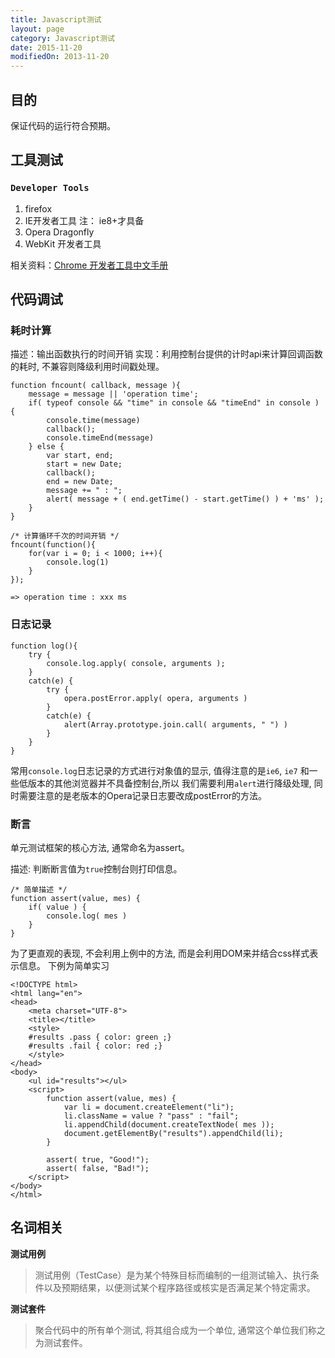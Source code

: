 ```yaml
---
title: Javascript测试
layout: page
category: Javascript测试
date: 2015-11-20
modifiedOn: 2013-11-20
---
```


## 目的
保证代码的运行符合预期。

## 工具测试

### `Developer Tools`
1. firefox
2. IE开发者工具 注： ie8+才具备
3. Opera Dragonfly
4. WebKit 开发者工具

相关资料：[Chrome 开发者工具中文手册](https://github.com/zhangyaowu/CN-Chrome-DevTools)

## 代码调试

### 耗时计算 

描述：输出函数执行的时间开销
实现：利用控制台提供的计时api来计算回调函数的耗时, 不兼容则降级利用时间戳处理。

```
function fncount( callback, message ){
	message = message || 'operation time';
	if( typeof console && "time" in console && "timeEnd" in console ) {
		console.time(message)
		callback();
		console.timeEnd(message)
	} else {
		var start, end;
		start = new Date;
		callback();
		end = new Date;
		message += " : ";
		alert( message + ( end.getTime() - start.getTime() ) + 'ms' ); 
	}
}

/* 计算循环千次的时间开销 */
fncount(function(){
	for(var i = 0; i < 1000; i++){
		console.log(1)
	}
});

=> operation time : xxx ms
```

### 日志记录

```
function log(){
	try {
		console.log.apply( console, arguments );
	}
	catch(e) {
		try {
			opera.postError.apply( opera, arguments )
		}
		catch(e) {
			alert(Array.prototype.join.call( arguments, " ") )
		}
	}
}
```
常用`console.log`日志记录的方式进行对象值的显示, 值得注意的是`ie6`, `ie7` 和一些低版本的其他浏览器并不具备控制台,所以 我们需要利用`alert`进行降级处理, 同时需要注意的是老版本的Opera记录日志要改成postError的方法。

### 断言

单元测试框架的核心方法, 通常命名为assert。

描述: 判断断言值为`true`控制台则打印信息。
```
/* 简单描述 */
function assert(value, mes) {
	if( value ) {
		console.log( mes )
	}
}
```
为了更直观的表现, 不会利用上例中的方法, 而是会利用DOM来并结合css样式表示信息。
下例为简单实习
```
<!DOCTYPE html>
<html lang="en">
<head>
	<meta charset="UTF-8">
	<title></title>
	<style>
	#results .pass { color: green ;}
	#results .fail { color: red ;}
	</style>
</head>
<body>
	<ul id="results"></ul>
	<script>
		function assert(value, mes) {
			var li = document.createElement("li");
			li.className = value ? "pass" : "fail";
			li.appendChild(document.createTextNode( mes ));
			document.getElementBy("results").appendChild(li);
		}

		assert( true, "Good!");
		assert( false, "Bad!");
	</script>
</body>
</html>
```

## 名词相关

**测试用例**

>测试用例（TestCase）是为某个特殊目标而编制的一组测试输入、执行条件以及预期结果，以便测试某个程序路径或核实是否满足某个特定需求。

**测试套件**

>聚合代码中的所有单个测试, 将其组合成为一个单位, 通常这个单位我们称之为测试套件。







